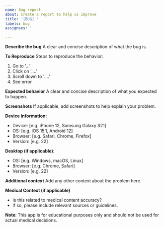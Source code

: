 ```yaml
---
name: Bug report
about: Create a report to help us improve
title: '[BUG] '
labels: bug
assignees: ''

---
```


**Describe the bug**
A clear and concise description of what the bug is.

**To Reproduce**
Steps to reproduce the behavior:
1. Go to '...'
2. Click on '....'
3. Scroll down to '....'
4. See error

**Expected behavior**
A clear and concise description of what you expected to happen.

**Screenshots**
If applicable, add screenshots to help explain your problem.

**Device information:**
 - Device: [e.g. iPhone 12, Samsung Galaxy S21]
 - OS: [e.g. iOS 15.1, Android 12]
 - Browser: [e.g. Safari, Chrome, Firefox]
 - Version: [e.g. 22]

**Desktop (if applicable):**
 - OS: [e.g. Windows, macOS, Linux]
 - Browser: [e.g. Chrome, Safari]
 - Version: [e.g. 22]

**Additional context**
Add any other context about the problem here.

**Medical Context (if applicable)**
- Is this related to medical content accuracy? 
- If so, please include relevant sources or guidelines.

**Note**: This app is for educational purposes only and should not be used for actual medical decisions.
